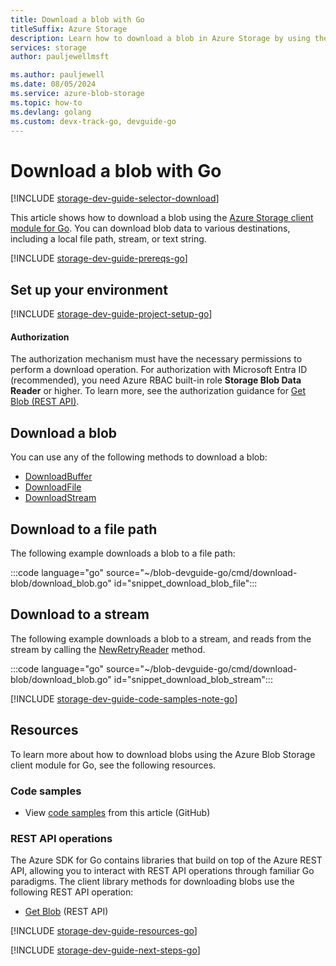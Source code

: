 ```yaml
---
title: Download a blob with Go
titleSuffix: Azure Storage
description: Learn how to download a blob in Azure Storage by using the Go client library.
services: storage
author: pauljewellmsft

ms.author: pauljewell
ms.date: 08/05/2024
ms.service: azure-blob-storage
ms.topic: how-to
ms.devlang: golang
ms.custom: devx-track-go, devguide-go
---
```


# Download a blob with Go

[!INCLUDE [storage-dev-guide-selector-download](../../../includes/storage-dev-guides/storage-dev-guide-selector-download.md)]

This article shows how to download a blob using the [Azure Storage client module for Go](https://pkg.go.dev/github.com/Azure/azure-sdk-for-go/sdk/storage/azblob#section-readme). You can download blob data to various destinations, including a local file path, stream, or text string.

[!INCLUDE [storage-dev-guide-prereqs-go](../../../includes/storage-dev-guides/storage-dev-guide-prereqs-go.md)]

## Set up your environment

[!INCLUDE [storage-dev-guide-project-setup-go](../../../includes/storage-dev-guides/storage-dev-guide-project-setup-go.md)]

#### Authorization

The authorization mechanism must have the necessary permissions to perform a download operation. For authorization with Microsoft Entra ID (recommended), you need Azure RBAC built-in role **Storage Blob Data Reader** or higher. To learn more, see the authorization guidance for [Get Blob (REST API)](/rest/api/storageservices/get-blob#authorization).

## Download a blob

You can use any of the following methods to download a blob:

- [DownloadBuffer](https://pkg.go.dev/github.com/Azure/azure-sdk-for-go/sdk/storage/azblob#Client.DownloadBuffer)
- [DownloadFile](https://pkg.go.dev/github.com/Azure/azure-sdk-for-go/sdk/storage/azblob#Client.DownloadFile)
- [DownloadStream](https://pkg.go.dev/github.com/Azure/azure-sdk-for-go/sdk/storage/azblob#Client.DownloadStream)
 
## Download to a file path

The following example downloads a blob to a file path:

:::code language="go" source="~/blob-devguide-go/cmd/download-blob/download_blob.go" id="snippet_download_blob_file":::

## Download to a stream

The following example downloads a blob to a stream, and reads from the stream by calling the [NewRetryReader](https://pkg.go.dev/github.com/Azure/azure-sdk-for-go/sdk/storage/azblob/blob#DownloadStreamResponse.NewRetryReader) method.

:::code language="go" source="~/blob-devguide-go/cmd/download-blob/download_blob.go" id="snippet_download_blob_stream":::

[!INCLUDE [storage-dev-guide-code-samples-note-go](../../../includes/storage-dev-guides/storage-dev-guide-code-samples-note-go.md)]

## Resources

To learn more about how to download blobs using the Azure Blob Storage client module for Go, see the following resources.

### Code samples

- View [code samples](https://github.com/Azure-Samples/blob-storage-devguide-go/blob/main/cmd/download-blob/download_blob.go) from this article (GitHub)

### REST API operations

The Azure SDK for Go contains libraries that build on top of the Azure REST API, allowing you to interact with REST API operations through familiar Go paradigms. The client library methods for downloading blobs use the following REST API operation:

- [Get Blob](/rest/api/storageservices/get-blob) (REST API)

[!INCLUDE [storage-dev-guide-resources-go](../../../includes/storage-dev-guides/storage-dev-guide-resources-go.md)]

[!INCLUDE [storage-dev-guide-next-steps-go](../../../includes/storage-dev-guides/storage-dev-guide-next-steps-go.md)]